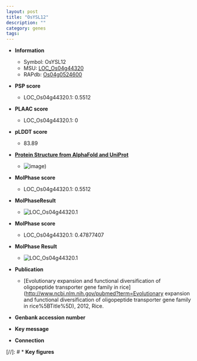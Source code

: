 ```yaml
---
layout: post
title: "OsYSL12"
description: ""
category: genes
tags: 
---
```


* **Information**  
    + Symbol: OsYSL12  
    + MSU: [LOC_Os04g44320](http://rice.plantbiology.msu.edu/cgi-bin/ORF_infopage.cgi?orf=LOC_Os04g44320)  
    + RAPdb: [Os04g0524600](http://rapdb.dna.affrc.go.jp/viewer/gbrowse_details/irgsp1?name=Os04g0524600)  

* **PSP score**  
    + LOC_Os04g44320.1: 0.5512 

* **PLAAC score**  
    + LOC_Os04g44320.1: 0 

* **pLDDT score**
    + 83.89

* **[Protein Structure from AlphaFold and UniProt](https://www.uniprot.org/uniprotkb/Q5JQD7/entry#structure)**
    + ![image](https://ricepsp.github.io/images/Q5/AF-Q5JQD7-F1.png))

* **MolPhase score**
    + LOC_Os04g44320.1: 0.5512

* **MolPhaseResult**
    + ![LOC_Os04g44320.1](https://ricepsp.github.io/pictures/LOC_Os04g/LOC_Os04g44320.1.png)

* **MolPhase score**
    + LOC_Os04g44320.1: 0.47877407

* **MolPhase Result**
    + ![LOC_Os04g44320.1](https://304243504.github.io/Pictures/LOC_Os04g/LOC_Os04g44320.1.png)

* **Publication**  
    + [Evolutionary expansion and functional diversification of oligopeptide transporter gene family in rice](http://www.ncbi.nlm.nih.gov/pubmed?term=Evolutionary expansion and functional diversification of oligopeptide transporter gene family in rice%5BTitle%5D), 2012, Rice.

* **Genbank accession number**  

* **Key message**  

* **Connection**  

[//]: # * **Key figures**  


